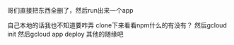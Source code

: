 哥们直接把东西全删了，然后run出来一个app

自己本地的话我也不知道要咋弄
clone下来看看npm什么的有没有？
然后gcloud init
然后gcloud app deploy
其他的随缘吧